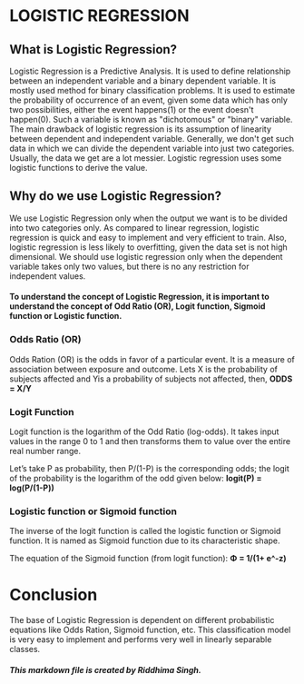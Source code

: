 #       LOGISTIC REGRESSION



## What is Logistic Regression?


Logistic Regression is a Predictive Analysis. It is used to define relationship between an independent variable and a binary dependent variable. It is mostly used method for binary classification problems. It is used to estimate the probability of occurrence of an event, given some data which has only two possibilities, either the event happens(1) or the event doesn't happen(0). Such a variable is known as "dichotomous" or "binary" variable. The main drawback of logistic regression is its assumption of linearity between dependent and independent variable. Generally, we don't get such data in which we can divide the dependent variable into just two categories. Usually, the data we get are a lot messier. Logistic regression uses some logistic functions to derive the value.





## Why do we use Logistic Regression?


We use Logistic Regression only when the output we want is to be divided into two categories only. As compared to linear regression, logistic regression is quick and easy to implement and very efficient to train. Also, logistic regression is less likely to overfitting, given the data set is not high dimensional. We should use logistic regression only when the dependent variable takes only two values, but there is no any restriction for independent values. 


#### To understand the concept of Logistic Regression, it is important to understand the concept of  Odd Ratio (OR), Logit function, Sigmoid function or Logistic function. 



### Odds Ratio (OR)
Odds Ration (OR) is the odds in favor of a particular event. It is a measure of association between exposure and outcome.
Lets X is the probability of subjects affected and Yis a probability of subjects not affected, then, **ODDS = X/Y**


### Logit Function
Logit function is the logarithm of the Odd Ratio (log-odds). It takes input values in the range 0 to 1 and then transforms them to value over the entire real number range.

Let’s take P as probability, then P/(1-P) is the corresponding odds; the logit of the probability is the logarithm of the odd given below:
  **logit(P) = log(P/(1-P))**
 
 
### Logistic function or Sigmoid function
The inverse of the logit function is called the logistic function or Sigmoid function. It is named as Sigmoid function due to its characteristic shape.

The equation of the Sigmoid function (from logit function): **Φ = 1/(1+ e^-z)**  



# Conclusion
The base of Logistic Regression is dependent on different probabilistic equations like Odds Ration, Sigmoid function, etc. This classification model is very easy to implement and performs very well in linearly separable classes.



##### This markdown file is created by Riddhima Singh. 